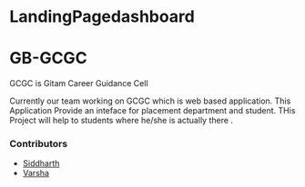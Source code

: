 # LandingPagedashboard

# GB-GCGC


GCGC is Gitam Career Guidance Cell

Currently our team working on GCGC which is web based application.
This Application Provide an inteface for placement department and student.
THis Project will help to students where he/she is actually there .

<h3> Contributors </h3>
<ul>
    <li>
        <a href="https://github.com/sidrockzz">
            Siddharth
        </a>
    </li>   
    <li>
        <a href="https://github.com/gvsreevarsha/"> 
            Varsha
        </a>
    </li>
 <ul>

